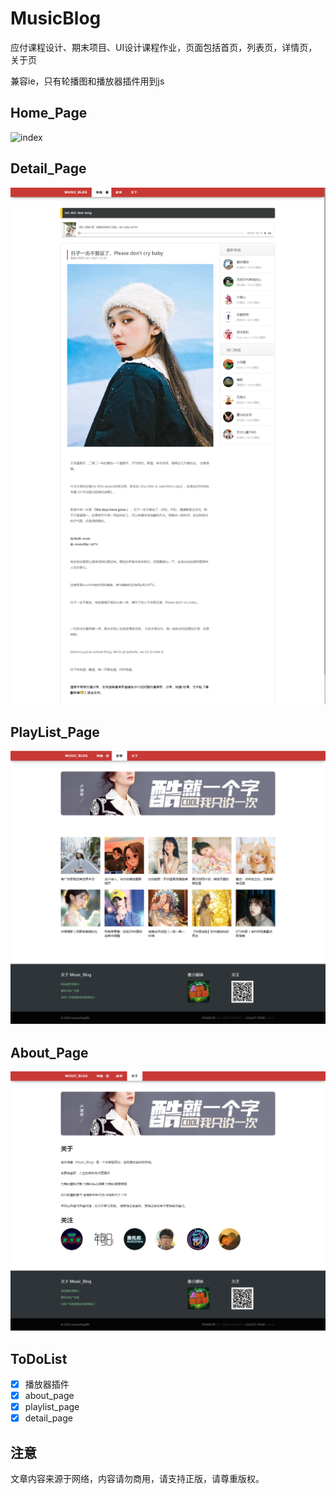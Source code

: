 # MusicBlog
应付课程设计、期末项目、UI设计课程作业，页面包括首页，列表页，详情页，关于页

兼容ie，只有轮播图和播放器插件用到js

## Home_Page
![index](./screenshot/home_page.png)

## Detail_Page
![index](./screenshot/detail_page.png)

## PlayList_Page
![index](./screenshot/playList_page.png)


## About_Page
![index](./screenshot/about_page.png)


## ToDoList

- [x] 播放器插件
- [x] about_page
- [x] playlist_page
- [x] detail_page

## 注意
文章内容来源于网络，内容请勿商用，请支持正版，请尊重版权。
